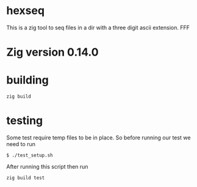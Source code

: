 # hexseq
This is a zig tool to seq files in a dir with a three digit ascii extension. FFF

# Zig version 0.14.0


# building 
```console
zig build
```

# testing

Some test require temp files to be in place. So before running our test we need to run

```console
$ ./test_setup.sh
```
After running this script then run 

```console
zig build test
```
